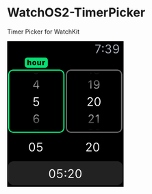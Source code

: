 # WatchOS2-TimerPicker

Timer Picker for WatchKit

![alt tag](https://github.com/rrramanan/WatchOS2-TimerPicker/blob/master/TimerPicker.png)
